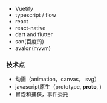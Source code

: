 + Vuetify
+ typescript / flow
+ react
+ react-native
+ dart and flutter
+ san(百度的)
+ avalon(mvvm)


### 技术点
+ 动画（animation，canvas， svg）
+ javascript原生（prototype, __proto__, )
+ 冒泡和捕获，事件委托
